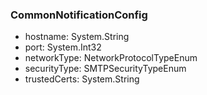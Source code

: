 ### CommonNotificationConfig
- hostname: System.String
- port: System.Int32
- networkType: NetworkProtocolTypeEnum
- securityType: SMTPSecurityTypeEnum
- trustedCerts: System.String
